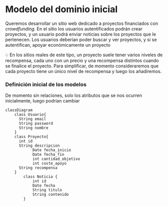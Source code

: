 # Modelo del dominio inicial


Queremos desarrollar un sitio web dedicado a proyectos financiados con *crowdfunding.* En el sitio los usuarios autentificados podrán crear proyectos, y un usuario podrá enviar noticias sobre los proyectos que le pertenecen. Los usuarios deberían poder buscar y ver proyectos, y si se autentifican, apoyar económicamente un proyecto

<aside>
💡 En los sitios reales de este tipo, un proyecto suele tener varios niveles de recompensa, cada uno con un precio y una recompensa distintos cuando se finalice el proyecto. Para simplificar, de momento consideraremos que cada proyecto tiene un único nivel de recompensa y luego los añadiremos.

</aside>

### Definición inicial de los modelos

De momento sin relaciones, solo los atributos que se nos ocurren inicialmente, luego podrían cambiar

```mermaid
classDiagram 
    class Usuario{
      String email
      String password
      String nombre
    }
    class Proyecto{
      int id
      String descripcion
			Date fecha_inicio
			Date fecha_fin
			int cantidad_objetivo
			int coste_apoyo
      String recompensa
    }
		class Noticia {
			int id
			Date fecha
			String titulo
			String contenido
		}

```